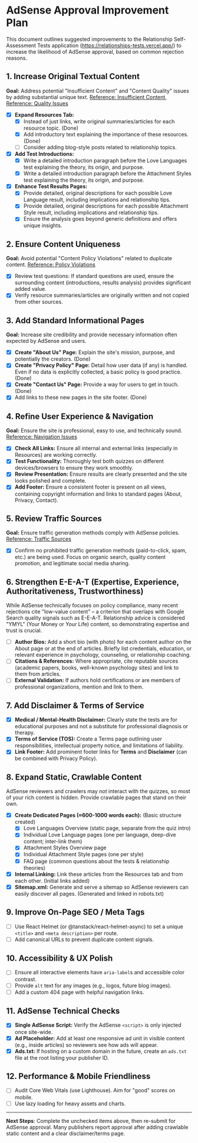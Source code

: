 # AdSense Approval Improvement Plan

This document outlines suggested improvements to the Relationship Self-Assessment Tests application (https://relationships-tests.vercel.app/) to increase the likelihood of AdSense approval, based on common rejection reasons.

## 1. Increase Original Textual Content

**Goal:** Address potential "Insufficient Content" and "Content Quality" issues by adding substantial unique text. [Reference: Insufficient Content](https://support.google.com/adsense/answer/81904?hl=es&ref_topic=1391540&sjid=15752995634416544926-EU#insufficient_content), [Reference: Quality Issues](https://support.google.com/adsense/answer/81904?hl=es&ref_topic=1391540&sjid=15752995634416544926-EU#content_quality_issues)

* [X] **Expand Resources Tab:**
  * [X] Instead of just links, write original summaries/articles for each resource topic. (Done)
  * [X] Add introductory text explaining the importance of these resources. (Done)
  * [ ] Consider adding blog-style posts related to relationship topics.
* [X] **Add Test Introductions:**
  * [X] Write a detailed introduction paragraph before the Love Languages test explaining the theory, its origin, and purpose.
  * [X] Write a detailed introduction paragraph before the Attachment Styles test explaining the theory, its origin, and purpose.
* [X] **Enhance Test Results Pages:**
  * [X] Provide detailed, original descriptions for each possible Love Language result, including implications and relationship tips.
  * [X] Provide detailed, original descriptions for each possible Attachment Style result, including implications and relationship tips.
  * [X] Ensure the analysis goes beyond generic definitions and offers unique insights.

## 2. Ensure Content Uniqueness

**Goal:** Avoid potential "Content Policy Violations" related to duplicate content. [Reference: Policy Violations](https://support.google.com/adsense/answer/81904?hl=es&ref_topic=1391540&sjid=15752995634416544926-EU#content_policy_violations)

* [X] Review test questions: If standard questions are used, ensure the surrounding content (introductions, results analysis) provides significant added value.
* [X] Verify resource summaries/articles are originally written and not copied from other sources.

## 3. Add Standard Informational Pages

**Goal:** Increase site credibility and provide necessary information often expected by AdSense and users.

* [X] **Create "About Us" Page:** Explain the site's mission, purpose, and potentially the creators. (Done)
* [X] **Create "Privacy Policy" Page:** Detail how user data (if any) is handled. Even if no data is explicitly collected, a basic policy is good practice. (Done)
* [X] **Create "Contact Us" Page:** Provide a way for users to get in touch. (Done)
* [X] Add links to these new pages in the site footer. (Done)

## 4. Refine User Experience & Navigation

**Goal:** Ensure the site is professional, easy to use, and technically sound. [Reference: Navigation Issues](https://support.google.com/adsense/answer/81904?hl=es&ref_topic=1391540&sjid=15752995634416544926-EU#site_navigation_issues)

* [X] **Check All Links:** Ensure all internal and external links (especially in Resources) are working correctly.
* [X] **Test Functionality:** Thoroughly test both quizzes on different devices/browsers to ensure they work smoothly.
* [X] **Review Presentation:** Ensure results are clearly presented and the site looks polished and complete.
* [X] **Add Footer:** Ensure a consistent footer is present on all views, containing copyright information and links to standard pages (About, Privacy, Contact).

## 5. Review Traffic Sources

**Goal:** Ensure traffic generation methods comply with AdSense policies. [Reference: Traffic Sources](https://support.google.com/adsense/answer/81904?hl=es&ref_topic=1391540&sjid=15752995634416544926-EU#issues_with_your_traffic_sources)

* [X] Confirm no prohibited traffic generation methods (paid-to-click, spam, etc.) are being used. Focus on organic search, quality content promotion, and legitimate social media sharing.

## 6. Strengthen E-E-A-T (Expertise, Experience, Authoritativeness, Trustworthiness)

While AdSense technically focuses on policy compliance, many recent rejections cite "low-value content" – a criterion that overlaps with Google Search quality signals such as E-E-A-T. Relationship advice is considered "YMYL" (Your Money or Your Life) content, so demonstrating expertise and trust is crucial.

*   [ ] **Author Bios:** Add a short bio (with photo) for each content author on the About page or at the end of articles. Briefly list credentials, education, or relevant experience in psychology, counseling, or relationship coaching.
*   [ ] **Citations & References:** Where appropriate, cite reputable sources (academic papers, books, well-known psychology sites) and link to them from articles.
*   [ ] **External Validation:** If authors hold certifications or are members of professional organizations, mention and link to them.

## 7. Add Disclaimer & Terms of Service

*   [X] **Medical / Mental-Health Disclaimer:** Clearly state the tests are for educational purposes and not a substitute for professional diagnosis or therapy.
*   [X] **Terms of Service (TOS):** Create a Terms page outlining user responsibilities, intellectual property notice, and limitations of liability.
*   [X] **Link Footer:** Add prominent footer links for **Terms** and **Disclaimer** (can be combined with Privacy Policy).

## 8. Expand Static, Crawlable Content

AdSense reviewers and crawlers may *not* interact with the quizzes, so most of your rich content is hidden. Provide crawlable pages that stand on their own.

*   [X] **Create Dedicated Pages (≈600-1000 words each):** (Basic structure created)
    *   [X] Love Languages Overview (static page, separate from the quiz intro)
    *   [X] Individual Love Language pages (one per language, deep-dive content; inter-link them)
    *   [X] Attachment Styles Overview page
    *   [X] Individual Attachment Style pages (one per style)
    *   [X] FAQ page (common questions about the tests & relationship theories)
*   [X] **Internal Linking:** Link these articles from the Resources tab and from each other. (Initial links added)
*   [X] **Sitemap.xml:** Generate and serve a sitemap so AdSense reviewers can easily discover all pages. (Generated and linked in robots.txt)

## 9. Improve On-Page SEO / Meta Tags

*   [ ] Use React Helmet (or @tanstack/react-helmet-async) to set a unique `<title>` and `<meta description>` per route.
*   [ ] Add canonical URLs to prevent duplicate content signals.

## 10. Accessibility & UX Polish

*   [ ] Ensure all interactive elements have `aria-label`s and accessible color contrast.
*   [ ] Provide `alt` text for any images (e.g., logos, future blog images).
*   [ ] Add a custom 404 page with helpful navigation links.

## 11. AdSense Technical Checks

*   [X] **Single AdSense Script:** Verify the AdSense `<script>` is only injected once site-wide.
*   [X] **Ad Placeholder:** Add at least one responsive ad unit in visible content (e.g., inside articles) so reviewers see how ads will appear.
*   [X] **Ads.txt:** If hosting on a custom domain in the future, create an `ads.txt` file at the root listing your publisher ID.

## 12. Performance & Mobile Friendliness

*   [ ] Audit Core Web Vitals (use Lighthouse). Aim for "good" scores on mobile.
*   [ ] Use lazy loading for heavy assets and charts.

---

**Next Steps**: Complete the unchecked items above, then re-submit for AdSense approval. Many publishers report approval after adding crawlable static content and a clear disclaimer/terms page.
